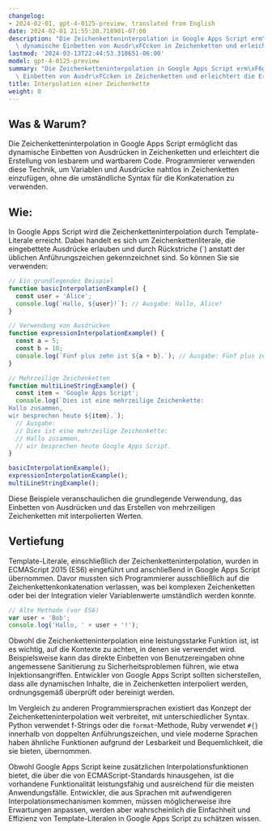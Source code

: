 ```yaml
---
changelog:
- 2024-02-01, gpt-4-0125-preview, translated from English
date: 2024-02-01 21:55:20.718901-07:00
description: "Die Zeichenketteninterpolation in Google Apps Script erm\xF6glicht das\
  \ dynamische Einbetten von Ausdr\xFCcken in Zeichenketten und erleichtert die Erstellung\u2026"
lastmod: '2024-03-13T22:44:53.318651-06:00'
model: gpt-4-0125-preview
summary: "Die Zeichenketteninterpolation in Google Apps Script erm\xF6glicht das dynamische\
  \ Einbetten von Ausdr\xFCcken in Zeichenketten und erleichtert die Erstellung\u2026"
title: Interpolation einer Zeichenkette
weight: 8
---
```


## Was & Warum?

Die Zeichenketteninterpolation in Google Apps Script ermöglicht das dynamische Einbetten von Ausdrücken in Zeichenketten und erleichtert die Erstellung von lesbarem und wartbarem Code. Programmierer verwenden diese Technik, um Variablen und Ausdrücke nahtlos in Zeichenketten einzufügen, ohne die umständliche Syntax für die Konkatenation zu verwenden.

## Wie:

In Google Apps Script wird die Zeichenketteninterpolation durch Template-Literale erreicht. Dabei handelt es sich um Zeichenkettenliterale, die eingebettete Ausdrücke erlauben und durch Rückstriche (\`) anstatt der üblichen Anführungszeichen gekennzeichnet sind. So können Sie sie verwenden:

```javascript
// Ein grundlegendes Beispiel
function basicInterpolationExample() {
  const user = 'Alice';
  console.log(`Hallo, ${user}!`); // Ausgabe: Hallo, Alice!
}

// Verwendung von Ausdrücken
function expressionInterpolationExample() {
  const a = 5;
  const b = 10;
  console.log(`Fünf plus zehn ist ${a + b}.`); // Ausgabe: Fünf plus zehn ist 15.
}

// Mehrzeilige Zeichenketten
function multiLineStringExample() {
  const item = 'Google Apps Script';
  console.log(`Dies ist eine mehrzeilige Zeichenkette:
Hallo zusammen,
wir besprechen heute ${item}.`);
  // Ausgabe:
  // Dies ist eine mehrzeilige Zeichenkette:
  // Hallo zusammen,
  // wir besprechen heute Google Apps Script.
}

basicInterpolationExample();
expressionInterpolationExample();
multiLineStringExample();
```

Diese Beispiele veranschaulichen die grundlegende Verwendung, das Einbetten von Ausdrücken und das Erstellen von mehrzeiligen Zeichenketten mit interpolierten Werten.

## Vertiefung

Template-Literale, einschließlich der Zeichenketteninterpolation, wurden in ECMAScript 2015 (ES6) eingeführt und anschließend in Google Apps Script übernommen. Davor mussten sich Programmierer ausschließlich auf die Zeichenkettenkonkatenation verlassen, was bei komplexen Zeichenketten oder bei der Integration vieler Variablenwerte umständlich werden konnte.

```javascript
// Alte Methode (vor ES6)
var user = 'Bob';
console.log('Hallo, ' + user + '!');
```

Obwohl die Zeichenketteninterpolation eine leistungsstarke Funktion ist, ist es wichtig, auf die Kontexte zu achten, in denen sie verwendet wird. Beispielsweise kann das direkte Einbetten von Benutzereingaben ohne angemessene Sanitierung zu Sicherheitsproblemen führen, wie etwa Injektionsangriffen. Entwickler von Google Apps Script sollten sicherstellen, dass alle dynamischen Inhalte, die in Zeichenketten interpoliert werden, ordnungsgemäß überprüft oder bereinigt werden.

Im Vergleich zu anderen Programmiersprachen existiert das Konzept der Zeichenketteninterpolation weit verbreitet, mit unterschiedlicher Syntax. Python verwendet f-Strings oder die `format`-Methode, Ruby verwendet `#{}` innerhalb von doppelten Anführungszeichen, und viele moderne Sprachen haben ähnliche Funktionen aufgrund der Lesbarkeit und Bequemlichkeit, die sie bieten, übernommen.

Obwohl Google Apps Script keine zusätzlichen Interpolationsfunktionen bietet, die über die von ECMAScript-Standards hinausgehen, ist die vorhandene Funktionalität leistungsfähig und ausreichend für die meisten Anwendungsfälle. Entwickler, die aus Sprachen mit aufwendigeren Interpolationsmechanismen kommen, müssen möglicherweise ihre Erwartungen anpassen, werden aber wahrscheinlich die Einfachheit und Effizienz von Template-Literalen in Google Apps Script zu schätzen wissen.
